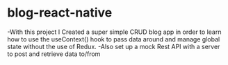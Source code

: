 # blog-react-native

-With this project I Created a super simple CRUD blog app in order to learn how to use the useContext() hook to pass data around and manage global state without the use of Redux. 
-Also set up a mock Rest API with a server to post and retrieve data to/from
